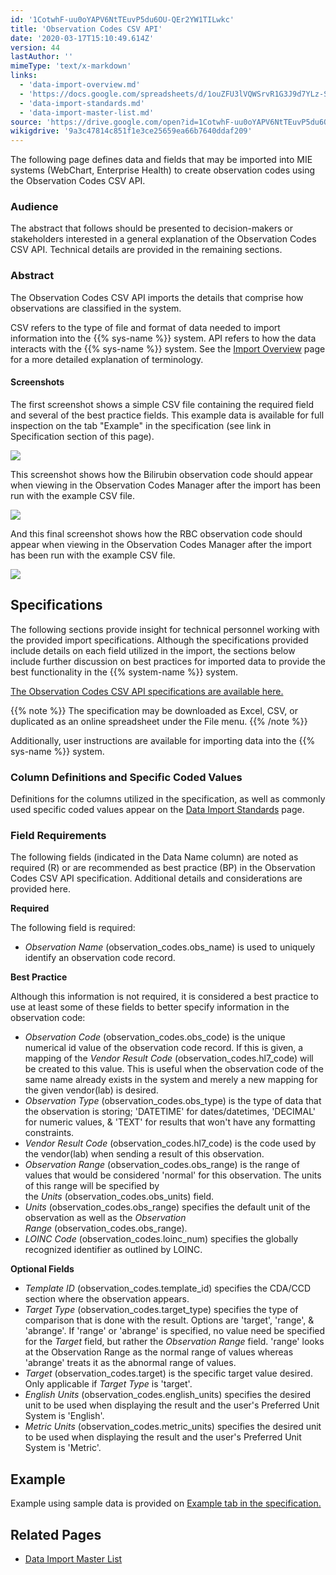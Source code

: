 ```yaml
---
id: '1CotwhF-uu0oYAPV6NtTEuvP5du6OU-QEr2YW1TILwkc'
title: 'Observation Codes CSV API'
date: '2020-03-17T15:10:49.614Z'
version: 44
lastAuthor: ''
mimeType: 'text/x-markdown'
links:
  - 'data-import-overview.md'
  - 'https://docs.google.com/spreadsheets/d/1ouZFU3lVQWSrvR1G3J9d7YLz-S3S0whUEEC_bIOrIHY/edit'
  - 'data-import-standards.md'
  - 'data-import-master-list.md'
source: 'https://drive.google.com/open?id=1CotwhF-uu0oYAPV6NtTEuvP5du6OU-QEr2YW1TILwkc'
wikigdrive: '9a3c47814c851f1e3ce25659ea66b7640ddaf209'
---
```

The following page defines data and fields that may be imported into MIE systems (WebChart, Enterprise Health) to create observation codes using the Observation Codes CSV API.

### Audience

The abstract that follows should be presented to decision-makers or stakeholders interested in a general explanation of the Observation Codes CSV API. Technical details are provided in the remaining sections.

### Abstract

The Observation Codes CSV API imports the details that comprise how observations are classified in the system.

CSV refers to the type of file and format of data needed to import information into the {{% sys-name %}} system. API refers to how the data interacts with the {{% sys-name %}} system. See the [Import Overview](data-import-overview.md) page for a more detailed explanation of terminology.

#### Screenshots

The first screenshot shows a simple CSV file containing the required field and several of the best practice fields. This example data is available for full inspection on the tab "Example" in the specification (see link in Specification section of this page).

![](../observation-codes-csv-api.assets/cef09692e03cb03054ab91c1411c2470.png)

This screenshot shows how the Bilirubin observation code should appear when viewing in the Observation Codes Manager after the import has been run with the example CSV file.

![](../observation-codes-csv-api.assets/84d12580bd892a66c650da0c83b9b56a.png)

And this final screenshot shows how the RBC observation code should appear when viewing in the Observation Codes Manager after the import has been run with the example CSV file.

![](../observation-codes-csv-api.assets/ae6a07dce32ff15f74570760117ea338.png)

## Specifications

The following sections provide insight for technical personnel working with the provided import specifications. Although the specifications provided include details on each field utilized in the import, the sections below include further discussion on best practices for imported data to provide the best functionality in the {{% system-name %}} system.

[The Observation Codes CSV API specifications are available here.](https://docs.google.com/spreadsheets/d/1ouZFU3lVQWSrvR1G3J9d7YLz-S3S0whUEEC_bIOrIHY/edit#gid=0)

{{% note %}}
The specification may be downloaded as Excel, CSV, or duplicated as an online spreadsheet under the File menu.
{{% /note %}}

Additionally, user instructions are available for importing data into the {{% sys-name %}} system.

### Column Definitions and Specific Coded Values

Definitions for the columns utilized in the specification, as well as commonly used specific coded values appear on the [Data Import Standards](data-import-standards.md) page.

### Field Requirements

The following fields (indicated in the Data Name column) are noted as required (R) or are recommended as best practice (BP) in the Observation Codes CSV API specification. Additional details and considerations are provided here.

**Required**

The following field is required:

* <em>Observation Name</em> (observation_codes.obs_name) is used to uniquely identify an observation code record.

**Best Practice**

Although this information is not required, it is considered a best practice to use at least some of these fields to better specify information in the observation code:

* <em>Observation Code</em> (observation_codes.obs_code) is the unique numerical id value of the observation code record. If this is given, a mapping of the <em>Vendor Result Code</em> (observation_codes.hl7_code) will be created to this value. This is useful when the observation code of the same name already exists in the system and merely a new mapping for the given vendor(lab) is desired.
* <em>Observation Type</em> (observation_codes.obs_type) is the type of data that the observation is storing; 'DATETIME' for dates/datetimes, 'DECIMAL' for numeric values, & 'TEXT' for results that won't have any formatting constraints.
* <em>Vendor Result Code</em> (observation_codes.hl7_code) is the code used by the vendor(lab) when sending a result of this observation.
* <em>Observation Range</em> (observation_codes.obs_range) is the range of values that would be considered 'normal' for this observation. The units of this range will be specified by the <em>Units</em> (observation_codes.obs_units) field.
* <em>Units</em> (observation_codes.obs_range) specifies the default unit of the observation as well as the <em>Observation Range</em> (observation_codes.obs_range).
* <em>LOINC Code</em> (observation_codes.loinc_num) specifies the globally recognized identifier as outlined by LOINC.

**Optional Fields**

* <em>Template ID</em> (observation_codes.template_id) specifies the CDA/CCD section where the observation appears.
* <em>Target Type</em> (observation_codes.target_type) specifies the type of comparison that is done with the result. Options are 'target', 'range', & 'abrange'. If 'range' or 'abrange' is specified, no value need be specified for the <em>Target</em> field, but rather the <em>Observation Range</em> field. 'range' looks at the Observation Range as the normal range of values whereas 'abrange' treats it as the abnormal range of values.
* <em>Target</em> (observation_codes.target) is the specific target value desired. Only applicable if <em>Target Type</em> is 'target'.
* <em>English Units</em> (observation_codes.english_units) specifies the desired unit to be used when displaying the result and the user's Preferred Unit System is 'English'.
* <em>Metric Units</em> (observation_codes.metric_units) specifies the desired unit to be used when displaying the result and the user's Preferred Unit System is 'Metric'.

## Example

Example using sample data is provided on [Example tab in the specification.](https://docs.google.com/spreadsheets/d/1ouZFU3lVQWSrvR1G3J9d7YLz-S3S0whUEEC_bIOrIHY/edit#gid=0)

## Related Pages

* [Data Import Master List](data-import-master-list.md)
